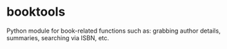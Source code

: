 # booktools
Python module for book-related functions such as: grabbing author details, summaries, searching via ISBN, etc.
